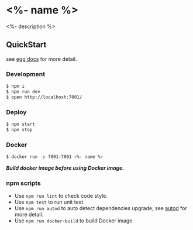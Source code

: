# <%- name %>

<%- description %>

## QuickStart

<!-- add docs here for user -->

see [egg docs][egg] for more detail.

### Development

```bash
$ npm i
$ npm run dev
$ open http://localhost:7001/
```

### Deploy

```bash
$ npm start
$ npm stop
```

### Docker

```bash
$ docker run -p 7001:7001 <%- name %>
```

***Build docker image before using Docker image.***

### npm scripts

- Use `npm run lint` to check code style.
- Use `npm test` to run unit test.
- Use `npm run autod` to auto detect dependencies upgrade, see [autod](https://www.npmjs.com/package/autod) for more detail.
- Use `npm run docker-build` to build Docker image

[egg]: https://eggjs.org
